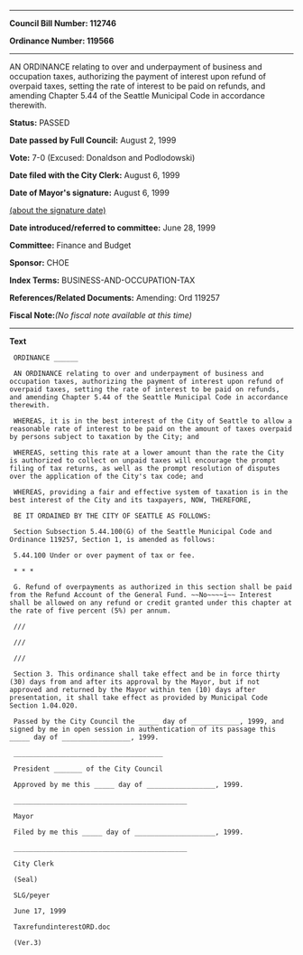 

********

**Council Bill Number: 112746**
   
**Ordinance Number: 119566**
********

 AN ORDINANCE relating to over and underpayment of business and occupation taxes, authorizing the payment of interest upon refund of overpaid taxes, setting the rate of interest to be paid on refunds, and amending Chapter 5.44 of the Seattle Municipal Code in accordance therewith.

**Status:** PASSED
   
**Date passed by Full Council:** August 2, 1999
   
**Vote:** 7-0 (Excused: Donaldson and Podlodowski)
   
**Date filed with the City Clerk:** August 6, 1999
   
**Date of Mayor's signature:** August 6, 1999
   
[(about the signature date)](/~public/approvaldate.htm)
   
   
   
**Date introduced/referred to committee:** June 28, 1999
   
**Committee:** Finance and Budget
   
**Sponsor:** CHOE
   
   
**Index Terms:** BUSINESS-AND-OCCUPATION-TAX

**References/Related Documents:** Amending: Ord 119257

**Fiscal Note:**_(No fiscal note available at this time)_

********

**Text**
   
```
 ORDINANCE ______

 AN ORDINANCE relating to over and underpayment of business and occupation taxes, authorizing the payment of interest upon refund of overpaid taxes, setting the rate of interest to be paid on refunds, and amending Chapter 5.44 of the Seattle Municipal Code in accordance therewith.

 WHEREAS, it is in the best interest of the City of Seattle to allow a reasonable rate of interest to be paid on the amount of taxes overpaid by persons subject to taxation by the City; and

 WHEREAS, setting this rate at a lower amount than the rate the City is authorized to collect on unpaid taxes will encourage the prompt filing of tax returns, as well as the prompt resolution of disputes over the application of the City's tax code; and

 WHEREAS, providing a fair and effective system of taxation is in the best interest of the City and its taxpayers, NOW, THEREFORE,

 BE IT ORDAINED BY THE CITY OF SEATTLE AS FOLLOWS:

 Section Subsection 5.44.100(G) of the Seattle Municipal Code and Ordinance 119257, Section 1, is amended as follows:

 5.44.100 Under or over payment of tax or fee.

 * * *

 G. Refund of overpayments as authorized in this section shall be paid from the Refund Account of the General Fund. ~~No~~~~i~~ Interest shall be allowed on any refund or credit granted under this chapter at the rate of five percent (5%) per annum.

 ///

 ///

 ///

 Section 3. This ordinance shall take effect and be in force thirty (30) days from and after its approval by the Mayor, but if not approved and returned by the Mayor within ten (10) days after presentation, it shall take effect as provided by Municipal Code Section 1.04.020.

 Passed by the City Council the _____ day of ____________, 1999, and signed by me in open session in authentication of its passage this _____ day of _________________, 1999.

 _____________________________________

 President _______ of the City Council

 Approved by me this _____ day of _________________, 1999.

 ___________________________________________

 Mayor

 Filed by me this _____ day of ____________________, 1999.

 ___________________________________________

 City Clerk

 (Seal)

 SLG/peyer

 June 17, 1999

 TaxrefundinterestORD.doc

 (Ver.3)

```
